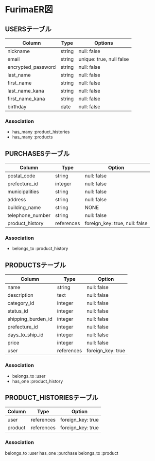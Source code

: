 # FurimaER図

## USERSテーブル
  
| Column                | Type           | Options                  |
|---------------------- | -------------- | ------------------------ |
| nickname              | string         | null: false              |
| email                 | string         | unique: true, null false |
| encrypted_password    | string         | null: false              |
| last_name             | string         | null: false              |
| first_name            | string         | null: false              |
| last_name_kana        | string         | null: false              |
| first_name_kana       | string         | null: false              |
| birthday              | date           | null: false              |

### Association
- has_many :product_histories
- has_many :products

## PURCHASESテーブル

| Column           | Type       | Option                          |
| ---------------- | ---------- | ------------------------------- |
| postal_code      | string     | null: false                     |
| prefecture_id   | integer    | null: false                     |
| municipalities   | string     | null: false                     |
| address          | string     | null: false                     |
| building_name    | string     | NONE                            |
| telephone_number | string     | null: false                     |
| product_history  | references | foreign_key: true, null: false  |

### Association
- belongs_to :product_history


## PRODUCTSテーブル

| Column             | Type                | Option            |
| ------------------ | ------------------- | ----------------- |
| name               | string              | null: false       |
| description        | text                | null: false       |
| category_id        | integer             | null: false       |
| status_id          | integer             | null: false       |
| shipping_burden_id | integer             | null: false       |
| prefecture_id     | integer             | null: false       |
| days_to_ship_id    | integer             | null: false       |
| price              | integer             | null: false       |
| user               | references          | foreign_key: true |

### Association
- belongs_to :user
- has_one :product_history

## PRODUCT_HISTORIESテーブル

| Column              | Type       | Option                |
| ------------------- | ---------- | --------------------- |
| user                | references | foreign_key: true     |
| product             | references | foreign_key: true     |

### Association
belongs_to :user
has_one :purchase
belongs_to :product